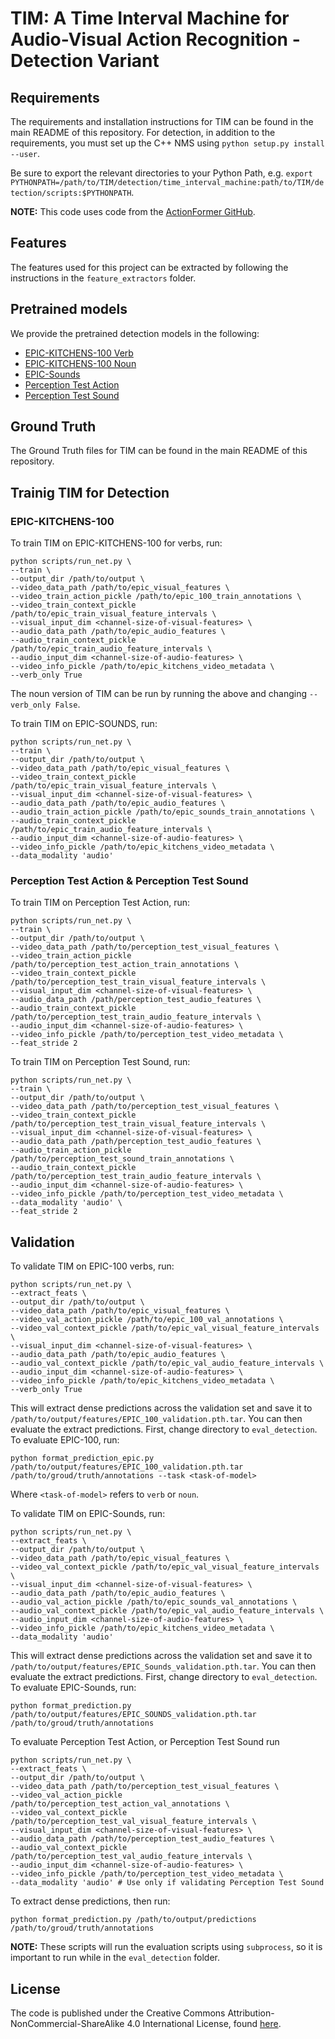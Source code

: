 # TIM: A Time Interval Machine for Audio-Visual Action Recognition - Detection Variant

## Requirements

The requirements and installation instructions for TIM can be found in the main README of this repository. For detection, in addition to the requirements, you must set up the C++ NMS using `python setup.py install --user`.

Be sure to export the relevant directories to your Python Path, e.g. `export PYTHONPATH=/path/to/TIM/detection/time_interval_machine:path/to/TIM/detection/scripts:$PYTHONPATH`.

**NOTE:** This code uses code from the [ActionFormer GitHub](https://github.com/happyharrycn/actionformer_release).

## Features

The features used for this project can be extracted by following the instructions in the `feature_extractors` folder.

## Pretrained models

We provide the pretrained detection models in the following:

- [EPIC-KITCHENS-100 Verb](https://www.dropbox.com/scl/fi/tstv5yps3qznfyqthowl4/epic_100_verb.pth.tar?rlkey=blzpf62l6xjt3aefzaj6ruie3&dl=0)
- [EPIC-KITCHENS-100 Noun](https://www.dropbox.com/scl/fi/lyafhr1zn692k4ol66xjr/epic_100_noun.pth.tar?rlkey=y4urlvtqyagwskkijxig7mehh&dl=0)
- [EPIC-Sounds](https://www.dropbox.com/scl/fi/s11osizv5m3synp1aodfg/epic_sounds.pth.tar?rlkey=4nk5rc9saetfcs0kc5b25li9t&dl=0)
- [Perception Test Action](https://www.dropbox.com/scl/fi/jzucxr64s9970bgb78n9n/perception_test_action.pth.tar?rlkey=pqi8n2khj222eu1j5p8c3c2nj&dl=0)
- [Perception Test Sound](https://www.dropbox.com/scl/fi/80fx6uz30dn9owyntdnt9/perception_test_sound.pth.tar?rlkey=4nytiwvad9nmeyrl3ng6a8nd2&dl=0)

## Ground Truth

The Ground Truth files for TIM can be found in the main README of this repository.

## Trainig TIM for Detection

### EPIC-KITCHENS-100

To train TIM on EPIC-KITCHENS-100 for verbs, run:

```[bash]
python scripts/run_net.py \
--train \
--output_dir /path/to/output \
--video_data_path /path/to/epic_visual_features \
--video_train_action_pickle /path/to/epic_100_train_annotations \
--video_train_context_pickle /path/to/epic_train_visual_feature_intervals \
--visual_input_dim <channel-size-of-visual-features> \
--audio_data_path /path/to/epic_audio_features \
--audio_train_context_pickle /path/to/epic_train_audio_feature_intervals \
--audio_input_dim <channel-size-of-audio-features> \
--video_info_pickle /path/to/epic_kitchens_video_metadata \
--verb_only True
```

The noun version of TIM can be run by running the above and changing `--verb_only False`.

To train TIM on EPIC-SOUNDS, run:

```[bash]
python scripts/run_net.py \
--train \
--output_dir /path/to/output \
--video_data_path /path/to/epic_visual_features \
--video_train_context_pickle /path/to/epic_train_visual_feature_intervals \
--visual_input_dim <channel-size-of-visual-features> \
--audio_data_path /path/to/epic_audio_features \
--audio_train_action_pickle /path/to/epic_sounds_train_annotations \
--audio_train_context_pickle /path/to/epic_train_audio_feature_intervals \
--audio_input_dim <channel-size-of-audio-features> \
--video_info_pickle /path/to/epic_kitchens_video_metadata \
--data_modality 'audio'
```

### Perception Test Action & Perception Test Sound

To train TIM on Perception Test Action, run:

```[bash]
python scripts/run_net.py \
--train \
--output_dir /path/to/output \
--video_data_path /path/to/perception_test_visual_features \
--video_train_action_pickle /path/to/perception_test_action_train_annotations \
--video_train_context_pickle /path/to/perception_test_train_visual_feature_intervals \
--visual_input_dim <channel-size-of-visual-features> \
--audio_data_path /path/perception_test_audio_features \
--audio_train_context_pickle /path/to/perception_test_train_audio_feature_intervals \
--audio_input_dim <channel-size-of-audio-features> \
--video_info_pickle /path/to/perception_test_video_metadata \
--feat_stride 2
```

To train TIM on Perception Test Sound, run:

```[bash]
python scripts/run_net.py \
--train \
--output_dir /path/to/output \
--video_data_path /path/to/perception_test_visual_features \
--video_train_context_pickle /path/to/perception_test_train_visual_feature_intervals \
--visual_input_dim <channel-size-of-visual-features> \
--audio_data_path /path/perception_test_audio_features \
--audio_train_action_pickle /path/to/perception_test_sound_train_annotations \
--audio_train_context_pickle /path/to/perception_test_train_audio_feature_intervals \
--audio_input_dim <channel-size-of-audio-features> \
--video_info_pickle /path/to/perception_test_video_metadata \
--data_modality 'audio' \
--feat_stride 2
```

## Validation

To validate TIM on EPIC-100 verbs, run:

```[bash]
python scripts/run_net.py \
--extract_feats \
--output_dir /path/to/output \
--video_data_path /path/to/epic_visual_features \
--video_val_action_pickle /path/to/epic_100_val_annotations \
--video_val_context_pickle /path/to/epic_val_visual_feature_intervals \
--visual_input_dim <channel-size-of-visual-features> \
--audio_data_path /path/to/epic_audio_features \
--audio_val_context_pickle /path/to/epic_val_audio_feature_intervals \
--audio_input_dim <channel-size-of-audio-features> \
--video_info_pickle /path/to/epic_kitchens_video_metadata \
--verb_only True
```

This will extract dense predictions across the validation set and save it to `/path/to/output/features/EPIC_100_validation.pth.tar`. You can then evaluate the extract predictions. First, change directory to `eval_detection`. To evaluate EPIC-100, run:

```[bash]
python format_prediction_epic.py /path/to/output/features/EPIC_100_validation.pth.tar /path/to/groud/truth/annotations --task <task-of-model>
```

Where `<task-of-model>` refers to `verb` or `noun`.

To validate TIM on EPIC-Sounds, run:

```[bash]
python scripts/run_net.py \
--extract_feats \
--output_dir /path/to/output \
--video_data_path /path/to/epic_visual_features \
--video_val_context_pickle /path/to/epic_val_visual_feature_intervals \
--visual_input_dim <channel-size-of-visual-features> \
--audio_data_path /path/to/epic_audio_features \
--audio_val_action_pickle /path/to/epic_sounds_val_annotations \
--audio_val_context_pickle /path/to/epic_val_audio_feature_intervals \
--audio_input_dim <channel-size-of-audio-features> \
--video_info_pickle /path/to/epic_kitchens_video_metadata \
--data_modality 'audio'
```

This will extract dense predictions across the validation set and save it to `/path/to/output/features/EPIC_Sounds_validation.pth.tar`. You can then evaluate the extract predictions. First, change directory to `eval_detection`. To evaluate EPIC-Sounds, run:

```[bash]
python format_prediction.py /path/to/output/features/EPIC_SOUNDS_validation.pth.tar /path/to/groud/truth/annotations
```

To evaluate Perception Test Action, or Perception Test Sound run

```[bash]
python scripts/run_net.py \
--extract_feats \
--output_dir /path/to/output \
--video_data_path /path/to/perception_test_visual_features \
--video_val_action_pickle /path/to/perception_test_action_val_annotations \
--video_val_context_pickle /path/to/perception_test_val_visual_feature_intervals \
--visual_input_dim <channel-size-of-visual-features> \
--audio_data_path /path/to/perception_test_audio_features \
--audio_val_context_pickle /path/to/perception_test_val_audio_feature_intervals \
--audio_input_dim <channel-size-of-audio-features> \
--video_info_pickle /path/to/perception_test_video_metadata \
--data_modality 'audio' # Use only if validating Perception Test Sound
```

To extract dense predictions, then run:

```[bash]
python format_prediction.py /path/to/output/predictions /path/to/groud/truth/annotations
```

**NOTE:** These scripts will run the evaluation scripts using `subprocess`, so it is important to run while in the `eval_detection` folder.

## License

The code is published under the Creative Commons Attribution-NonCommercial-ShareAlike 4.0 International License, found [here](https://creativecommons.org/licenses/by-nc-sa/4.0/).
